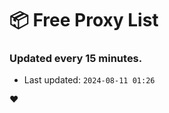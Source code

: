 # :package: Free Proxy List
### Updated every 15 minutes.

- Last updated: `2024-08-11 01:26`

:heart:

